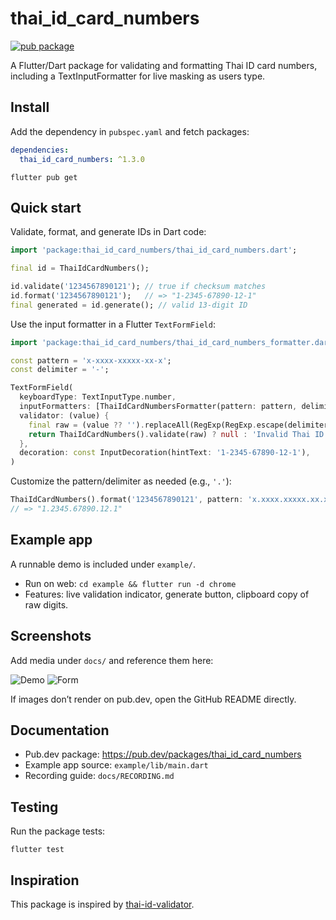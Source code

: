# thai_id_card_numbers

[![pub package](https://img.shields.io/pub/v/thai_id_card_numbers)](https://pub.dev/packages/thai_id_card_numbers)

A Flutter/Dart package for validating and formatting Thai ID card numbers, including a TextInputFormatter for live masking as users type.

## Install

Add the dependency in `pubspec.yaml` and fetch packages:

```yaml
dependencies:
  thai_id_card_numbers: ^1.3.0
```

```
flutter pub get
```

## Quick start

Validate, format, and generate IDs in Dart code:

```dart
import 'package:thai_id_card_numbers/thai_id_card_numbers.dart';

final id = ThaiIdCardNumbers();

id.validate('1234567890121'); // true if checksum matches
id.format('1234567890121');   // => "1-2345-67890-12-1"
final generated = id.generate(); // valid 13-digit ID
```

Use the input formatter in a Flutter `TextFormField`:

```dart
import 'package:thai_id_card_numbers/thai_id_card_numbers_formatter.dart';

const pattern = 'x-xxxx-xxxxx-xx-x';
const delimiter = '-';

TextFormField(
  keyboardType: TextInputType.number,
  inputFormatters: [ThaiIdCardNumbersFormatter(pattern: pattern, delimiter: delimiter)],
  validator: (value) {
    final raw = (value ?? '').replaceAll(RegExp(RegExp.escape(delimiter)), '');
    return ThaiIdCardNumbers().validate(raw) ? null : 'Invalid Thai ID card number';
  },
  decoration: const InputDecoration(hintText: '1-2345-67890-12-1'),
)
```

Customize the pattern/delimiter as needed (e.g., `'.'`):

```dart
ThaiIdCardNumbers().format('1234567890121', pattern: 'x.xxxx.xxxxx.xx.x', delimiter: '.');
// => "1.2345.67890.12.1"
```

## Example app

A runnable demo is included under `example/`.

- Run on web: `cd example && flutter run -d chrome`
- Features: live validation indicator, generate button, clipboard copy of raw digits.

## Screenshots

Add media under `docs/` and reference them here:

![Demo](docs/demo.gif)
![Form](docs/screenshot.png)

If images don’t render on pub.dev, open the GitHub README directly.

## Documentation

- Pub.dev package: https://pub.dev/packages/thai_id_card_numbers
- Example app source: `example/lib/main.dart`
- Recording guide: `docs/RECORDING.md`

## Testing

Run the package tests:

```
flutter test
```

## Inspiration

This package is inspired by [thai-id-validator](https://www.npmjs.com/package/thai-id-validator).
